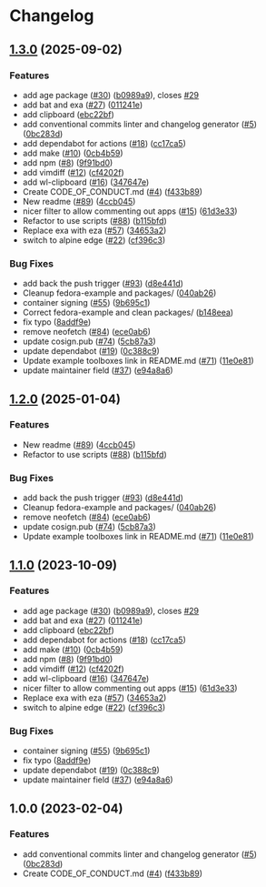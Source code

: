 # Changelog

## [1.3.0](https://github.com/larnhow/boxkit/compare/v1.2.0...v1.3.0) (2025-09-02)


### Features

* add age package ([#30](https://github.com/larnhow/boxkit/issues/30)) ([b0989a9](https://github.com/larnhow/boxkit/commit/b0989a9f791771999c105122b64cbf8687574650)), closes [#29](https://github.com/larnhow/boxkit/issues/29)
* add bat and exa ([#27](https://github.com/larnhow/boxkit/issues/27)) ([011241e](https://github.com/larnhow/boxkit/commit/011241e4ac1fdee5f3fbe8b8321e44ba8a0cb561))
* add clipboard ([ebc22bf](https://github.com/larnhow/boxkit/commit/ebc22bf72a10043ebec55c285dfe5274f1378cc5))
* add conventional commits linter and changelog generator ([#5](https://github.com/larnhow/boxkit/issues/5)) ([0bc283d](https://github.com/larnhow/boxkit/commit/0bc283d271878071ef50a413bab48f3bfc1ab312))
* add dependabot for actions ([#18](https://github.com/larnhow/boxkit/issues/18)) ([cc17ca5](https://github.com/larnhow/boxkit/commit/cc17ca5202c1777d5e64799b00cb235b72027e24))
* add make ([#10](https://github.com/larnhow/boxkit/issues/10)) ([0cb4b59](https://github.com/larnhow/boxkit/commit/0cb4b59cdd98c47d2f6bfa21f801b99b045d5e40))
* add npm ([#8](https://github.com/larnhow/boxkit/issues/8)) ([9f91bd0](https://github.com/larnhow/boxkit/commit/9f91bd09272617c7b9203014222353265dc24947))
* add vimdiff ([#12](https://github.com/larnhow/boxkit/issues/12)) ([cf4202f](https://github.com/larnhow/boxkit/commit/cf4202f76752561d9b926c81933342a119e8a258))
* add wl-clipboard ([#16](https://github.com/larnhow/boxkit/issues/16)) ([347647e](https://github.com/larnhow/boxkit/commit/347647ea7f9f7bdb3b42d2a565df866f027a7ade))
* Create CODE_OF_CONDUCT.md ([#4](https://github.com/larnhow/boxkit/issues/4)) ([f433b89](https://github.com/larnhow/boxkit/commit/f433b89a1ed125c6c0a251c1eec60525cfe35820))
* New readme ([#89](https://github.com/larnhow/boxkit/issues/89)) ([4ccb045](https://github.com/larnhow/boxkit/commit/4ccb045c84e3de6ed2d3ca3fd97f08c4818f942e))
* nicer filter to allow commenting out apps ([#15](https://github.com/larnhow/boxkit/issues/15)) ([61d3e33](https://github.com/larnhow/boxkit/commit/61d3e330beb9c2a8bd557ef3872aa6595c76b1b2))
* Refactor to use scripts ([#88](https://github.com/larnhow/boxkit/issues/88)) ([b115bfd](https://github.com/larnhow/boxkit/commit/b115bfd1d21886124b60493009bb8a1e8da62413))
* Replace exa with eza ([#57](https://github.com/larnhow/boxkit/issues/57)) ([34653a2](https://github.com/larnhow/boxkit/commit/34653a2dde5b4e1cf895a2d65fc9168e064fa224))
* switch to alpine edge ([#22](https://github.com/larnhow/boxkit/issues/22)) ([cf396c3](https://github.com/larnhow/boxkit/commit/cf396c369ae8d8bb052df9b0c39d392f61b909ba))


### Bug Fixes

* add back the push trigger ([#93](https://github.com/larnhow/boxkit/issues/93)) ([d8e441d](https://github.com/larnhow/boxkit/commit/d8e441d157517bf80eb8f5c72bdf8a025c440bc5))
* Cleanup fedora-example and packages/ ([040ab26](https://github.com/larnhow/boxkit/commit/040ab262f71a586088a227583b22ca1c259ab907))
* container signing ([#55](https://github.com/larnhow/boxkit/issues/55)) ([9b695c1](https://github.com/larnhow/boxkit/commit/9b695c1a21a94e7b6a40f5175408b8fc650e9413))
* Correct fedora-example and clean packages/ ([b148eea](https://github.com/larnhow/boxkit/commit/b148eea6d158e2c663a72cf274a180eee91b2c8a))
* fix typo ([8addf9e](https://github.com/larnhow/boxkit/commit/8addf9e4499a83b2b9b591e9808470f3e3f6a46e))
* remove neofetch ([#84](https://github.com/larnhow/boxkit/issues/84)) ([ece0ab6](https://github.com/larnhow/boxkit/commit/ece0ab62a72200683246a9b184d87f7def6872a5))
* update cosign.pub ([#74](https://github.com/larnhow/boxkit/issues/74)) ([5cb87a3](https://github.com/larnhow/boxkit/commit/5cb87a3843be43ba5999c44006df83a09386ac59))
* update dependabot ([#19](https://github.com/larnhow/boxkit/issues/19)) ([0c388c9](https://github.com/larnhow/boxkit/commit/0c388c958985cdc7d3c2d3de5d6d58de09472edf))
* Update example toolboxes link in README.md ([#71](https://github.com/larnhow/boxkit/issues/71)) ([11e0e81](https://github.com/larnhow/boxkit/commit/11e0e81e3357638fa675dc6bbf06ab5443076c24))
* update maintainer field ([#37](https://github.com/larnhow/boxkit/issues/37)) ([e94a8a6](https://github.com/larnhow/boxkit/commit/e94a8a69c34f5692514ebcc8c3ac21e2f33aa947))

## [1.2.0](https://github.com/ublue-os/boxkit/compare/v1.1.0...v1.2.0) (2025-01-04)


### Features

* New readme ([#89](https://github.com/ublue-os/boxkit/issues/89)) ([4ccb045](https://github.com/ublue-os/boxkit/commit/4ccb045c84e3de6ed2d3ca3fd97f08c4818f942e))
* Refactor to use scripts ([#88](https://github.com/ublue-os/boxkit/issues/88)) ([b115bfd](https://github.com/ublue-os/boxkit/commit/b115bfd1d21886124b60493009bb8a1e8da62413))


### Bug Fixes

* add back the push trigger ([#93](https://github.com/ublue-os/boxkit/issues/93)) ([d8e441d](https://github.com/ublue-os/boxkit/commit/d8e441d157517bf80eb8f5c72bdf8a025c440bc5))
* Cleanup fedora-example and packages/ ([040ab26](https://github.com/ublue-os/boxkit/commit/040ab262f71a586088a227583b22ca1c259ab907))
* remove neofetch ([#84](https://github.com/ublue-os/boxkit/issues/84)) ([ece0ab6](https://github.com/ublue-os/boxkit/commit/ece0ab62a72200683246a9b184d87f7def6872a5))
* update cosign.pub ([#74](https://github.com/ublue-os/boxkit/issues/74)) ([5cb87a3](https://github.com/ublue-os/boxkit/commit/5cb87a3843be43ba5999c44006df83a09386ac59))
* Update example toolboxes link in README.md ([#71](https://github.com/ublue-os/boxkit/issues/71)) ([11e0e81](https://github.com/ublue-os/boxkit/commit/11e0e81e3357638fa675dc6bbf06ab5443076c24))

## [1.1.0](https://github.com/ublue-os/boxkit/compare/v1.0.0...v1.1.0) (2023-10-09)


### Features

* add age package ([#30](https://github.com/ublue-os/boxkit/issues/30)) ([b0989a9](https://github.com/ublue-os/boxkit/commit/b0989a9f791771999c105122b64cbf8687574650)), closes [#29](https://github.com/ublue-os/boxkit/issues/29)
* add bat and exa ([#27](https://github.com/ublue-os/boxkit/issues/27)) ([011241e](https://github.com/ublue-os/boxkit/commit/011241e4ac1fdee5f3fbe8b8321e44ba8a0cb561))
* add clipboard ([ebc22bf](https://github.com/ublue-os/boxkit/commit/ebc22bf72a10043ebec55c285dfe5274f1378cc5))
* add dependabot for actions ([#18](https://github.com/ublue-os/boxkit/issues/18)) ([cc17ca5](https://github.com/ublue-os/boxkit/commit/cc17ca5202c1777d5e64799b00cb235b72027e24))
* add make ([#10](https://github.com/ublue-os/boxkit/issues/10)) ([0cb4b59](https://github.com/ublue-os/boxkit/commit/0cb4b59cdd98c47d2f6bfa21f801b99b045d5e40))
* add npm ([#8](https://github.com/ublue-os/boxkit/issues/8)) ([9f91bd0](https://github.com/ublue-os/boxkit/commit/9f91bd09272617c7b9203014222353265dc24947))
* add vimdiff ([#12](https://github.com/ublue-os/boxkit/issues/12)) ([cf4202f](https://github.com/ublue-os/boxkit/commit/cf4202f76752561d9b926c81933342a119e8a258))
* add wl-clipboard ([#16](https://github.com/ublue-os/boxkit/issues/16)) ([347647e](https://github.com/ublue-os/boxkit/commit/347647ea7f9f7bdb3b42d2a565df866f027a7ade))
* nicer filter to allow commenting out apps ([#15](https://github.com/ublue-os/boxkit/issues/15)) ([61d3e33](https://github.com/ublue-os/boxkit/commit/61d3e330beb9c2a8bd557ef3872aa6595c76b1b2))
* Replace exa with eza ([#57](https://github.com/ublue-os/boxkit/issues/57)) ([34653a2](https://github.com/ublue-os/boxkit/commit/34653a2dde5b4e1cf895a2d65fc9168e064fa224))
* switch to alpine edge ([#22](https://github.com/ublue-os/boxkit/issues/22)) ([cf396c3](https://github.com/ublue-os/boxkit/commit/cf396c369ae8d8bb052df9b0c39d392f61b909ba))


### Bug Fixes

* container signing ([#55](https://github.com/ublue-os/boxkit/issues/55)) ([9b695c1](https://github.com/ublue-os/boxkit/commit/9b695c1a21a94e7b6a40f5175408b8fc650e9413))
* fix typo ([8addf9e](https://github.com/ublue-os/boxkit/commit/8addf9e4499a83b2b9b591e9808470f3e3f6a46e))
* update dependabot ([#19](https://github.com/ublue-os/boxkit/issues/19)) ([0c388c9](https://github.com/ublue-os/boxkit/commit/0c388c958985cdc7d3c2d3de5d6d58de09472edf))
* update maintainer field ([#37](https://github.com/ublue-os/boxkit/issues/37)) ([e94a8a6](https://github.com/ublue-os/boxkit/commit/e94a8a69c34f5692514ebcc8c3ac21e2f33aa947))

## 1.0.0 (2023-02-04)


### Features

* add conventional commits linter and changelog generator ([#5](https://github.com/ublue-os/boxkit/issues/5)) ([0bc283d](https://github.com/ublue-os/boxkit/commit/0bc283d271878071ef50a413bab48f3bfc1ab312))
* Create CODE_OF_CONDUCT.md ([#4](https://github.com/ublue-os/boxkit/issues/4)) ([f433b89](https://github.com/ublue-os/boxkit/commit/f433b89a1ed125c6c0a251c1eec60525cfe35820))
